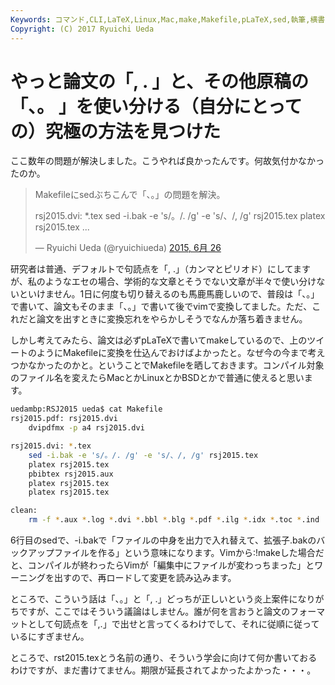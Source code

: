 ```yaml
---
Keywords: コマンド,CLI,LaTeX,Linux,Mac,make,Makefile,pLaTeX,sed,執筆,横書きにおけるカンマピリオド問題
Copyright: (C) 2017 Ryuichi Ueda
---
```


# やっと論文の「, . 」と、その他原稿の「、。 」を使い分ける（自分にとっての）究極の方法を見つけた
ここ数年の問題が解決しました。こうやれば良かったんです。何故気付かなかったのか。
<blockquote class="twitter-tweet" lang="ja">
<p lang="ja" dir="ltr">Makefileにsedぶちこんで「、。」の問題を解決。</p>
rsj2015.dvi: *.tex
sed -i.bak -e 's/。/. /g' -e 's/、/, /g' rsj2015.tex
platex rsj2015.tex
...

— Ryuichi Ueda (\@ryuichiueda) <a href="https://twitter.com/ryuichiueda/status/614314872311037952">2015, 6月 26</a></blockquote>
<script async="" src="//platform.twitter.com/widgets.js" charset="utf-8"></script>

研究者は普通、デフォルトで句読点を「, .」（カンマとピリオド）にしてますが、私のようなエセの場合、学術的な文章とそうでない文章が半々で使い分けないといけません。1日に何度も切り替えるのも馬鹿馬鹿しいので、普段は「、。」で書いて、論文もそのまま「、。」で書いて後でvimで変換してました。ただ、これだと論文を出すときに変換忘れをやらかしそうでなんか落ち着きません。

しかし考えてみたら、論文は必ずpLaTeXで書いてmakeしているので、上のツイートのようにMakefileに変換を仕込んでおけばよかったと。なぜ今の今まで考えつかなかったのかと。ということでMakefileを晒しておきます。コンパイル対象のファイル名を変えたらMacとかLinuxとかBSDとかで普通に使えると思います。

```bash
uedambp:RSJ2015 ueda$ cat Makefile 
rsj2015.pdf: rsj2015.dvi
	dvipdfmx -p a4 rsj2015.dvi

rsj2015.dvi: *.tex
	sed -i.bak -e 's/。/. /g' -e 's/、/, /g' rsj2015.tex
	platex rsj2015.tex
	pbibtex rsj2015.aux
	platex rsj2015.tex
	platex rsj2015.tex

clean:
	rm -f *.aux *.log *.dvi *.bbl *.blg *.pdf *.ilg *.idx *.toc *.ind
```

6行目のsedで、-i.bakで「ファイルの中身を出力で入れ替えて、拡張子.bakのバックアップファイルを作る」という意味になります。Vimから:!makeした場合だと、コンパイルが終わったらVimが「編集中にファイルが変わっちまった」とワーニングを出すので、再ロードして変更を読み込みます。

ところで、こういう話は「、。」と「, .」どっちが正しいという炎上案件になりがちですが、ここではそういう議論はしません。誰が何を言おうと論文のフォーマットとして句読点を「,.」で出せと言ってくるわけでして、それに従順に従っているにすぎません。

ところで、rst2015.texとう名前の通り、そういう学会に向けて何か書いておるわけですが、まだ書けてません。期限が延長されてよかったよかった・・・。
